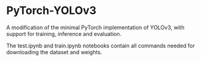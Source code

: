 # PyTorch-YOLOv3
A modification of the minimal PyTorch implementation of YOLOv3, with support for training, inference and evaluation.

The test.ipynb and train.ipynb notebooks contain all commands needed for downloading the dataset and weights.
